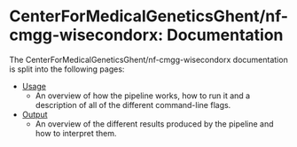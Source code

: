 # CenterForMedicalGeneticsGhent/nf-cmgg-wisecondorx: Documentation

The CenterForMedicalGeneticsGhent/nf-cmgg-wisecondorx documentation is split into the following pages:

- [Usage](usage.md)
  - An overview of how the pipeline works, how to run it and a description of all of the different command-line flags.
- [Output](output.md)
  - An overview of the different results produced by the pipeline and how to interpret them.
